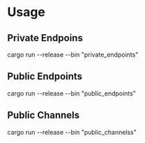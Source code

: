 # Usage

## Private Endpoins

cargo run --release --bin "private_endpoints"

## Public Endpoints

cargo run --release --bin "public_endpoints"

## Public Channels

cargo run --release --bin "public_channelss"